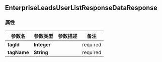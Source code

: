 <a name="EnterpriseLeadsUserListResponseDataResponse"></a>
## EnterpriseLeadsUserListResponseDataResponse
### 属性
参数名 | 参数类型 | 参数描述 | 备注
------------ | ------------- | ------------- | -------------
**tagId** | **Integer** |  |  required 
**tagName** | **String** |  |  required 



